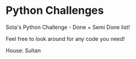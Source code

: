 # Python Challenges
Sota's Python Challenge - Done + Semi Done list!

Feel free to look around for any code you need!

House: Sultan
